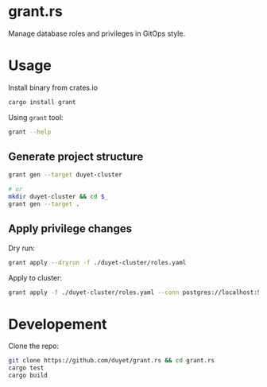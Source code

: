 # grant.rs

Manage database roles and privileges in GitOps style.

# Usage

Install binary from crates.io

```bash
cargo install grant
```

Using `grant` tool:

```bash
grant --help
```

## Generate project structure

```bash
grant gen --target duyet-cluster

# or 
mkdir duyet-cluster && cd $_
grant gen --target .
```

## Apply privilege changes

Dry run:

```bash
grant apply --dryrun -f ./duyet-cluster/roles.yaml
```

Apply to cluster:

```bash
grant apply -f ./duyet-cluster/roles.yaml --conn postgres://localhost:5432
```

# Developement

Clone the repo:

```bash
git clone https://github.com/duyet/grant.rs && cd grant.rs 
cargo test
cargo build
```

